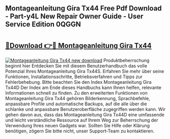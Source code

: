 ## Montageanleitung Gira Tx44 Free Pdf Download - Part-y4L New Repair Owner Guide - User Service Edition 0QGGN

# <h2><a href="http://df8ibvc.blite.top/?on=Montageanleitung+Gira+Tx44">🔗Download 👉🔴 Montageanleitung Gira Tx44</a></h2>

[![Montageanleitung Gira Tx44 new download](https://i.imgur.com/lujVjoI.png)](http://df8ibvc.blite.top/?on=Montageanleitung+Gira+Tx44)
Produktbeherrschung beginnt hier Entdecken Sie mit diesem Benutzerhandbuch das volle Potenzial Ihres Montageanleitung Gira Tx44S. Erfahren Sie mehr über seine Funktionen, Installationsschritte, Betriebsverfahren und Tipps zur Fehlerbehebung. Bitte beachten Sie den Index Montageanleitung Gira Tx44D Der Index am Ende dieses Handbuchs kann Ihnen helfen, relevante Informationen schnell zu finden. Zu den erweiterten Funktionen von Montageanleitung Gira Tx44 gehören Bilderkennung, Sprachbefehle, anpassbare Profile und automatische Backups, auf die alle über die schlanke und anpassbare Benutzeroberfläche zugegriffen werden kann. Wir gehen davon aus, dass das Montageanleitung Gira Tx44D eine umfassende und leicht verständliche Ressource auf Ihrem Weg zur Beherrschung der Verwendung Ihres neuen Gadgets war. Sollten Sie Hilfe oder Klärung benötigen, zögern Sie bitte nicht, unser Support-Team zu kontaktieren.
